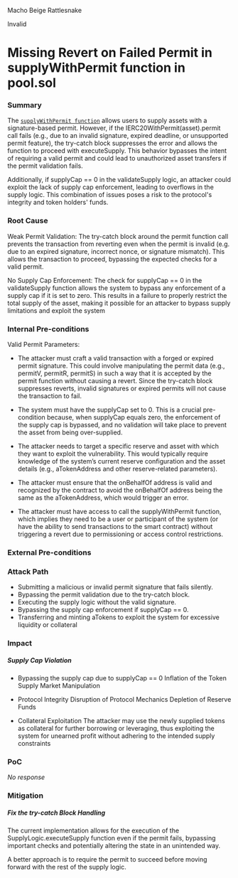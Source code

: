 Macho Beige Rattlesnake

Invalid

# Missing Revert on Failed Permit in supplyWithPermit function in pool.sol

### Summary

The [`supplyWithPermit function`](https://github.com/sherlock-audit/2025-01-aave-v3-3/blob/main/aave-v3-origin/src/contracts/protocol/pool/Pool.sol#L165) allows users to supply assets with a signature-based permit. However, if the IERC20WithPermit(asset).permit call fails (e.g., due to an invalid signature, expired deadline, or unsupported permit feature), the try-catch block suppresses the error and allows the function to proceed with executeSupply. This behavior bypasses the intent of requiring a valid permit and could lead to unauthorized asset transfers if the permit validation fails.

Additionally, if supplyCap == 0 in the validateSupply logic, an attacker could exploit the lack of supply cap enforcement, leading to overflows in the supply logic. This combination of issues poses a risk to the protocol's integrity and token holders' funds.

### Root Cause

Weak Permit Validation: The try-catch block around the permit function call prevents the transaction from reverting even when the permit is invalid (e.g. due to an expired signature, incorrect nonce, or signature mismatch). This allows the transaction to proceed, bypassing the expected checks for a valid permit.

No Supply Cap Enforcement: The check for supplyCap == 0 in the validateSupply function allows the system to bypass any enforcement of a supply cap if it is set to zero. This results in a failure to properly restrict the total supply of the asset, making it possible for an attacker to bypass supply limitations and exploit the system

### Internal Pre-conditions

Valid Permit Parameters:

* The attacker must craft a valid transaction with a forged or expired permit signature. This could involve manipulating the permit data (e.g., permitV, permitR, permitS) in such a way that it is accepted by the permit function without causing a revert. Since the try-catch block suppresses reverts, invalid signatures or expired permits will not cause the transaction to fail.

* The system must have the supplyCap set to 0. This is a crucial pre-condition because, when supplyCap equals zero, the enforcement of the supply cap is bypassed, and no validation will take place to prevent the asset from being over-supplied.


* The attacker needs to target a specific reserve and asset with which they want to exploit the vulnerability. This would typically require knowledge of the system’s current reserve configuration and the asset details (e.g., aTokenAddress and other reserve-related parameters).


* The attacker must ensure that the onBehalfOf address is valid and recognized by the contract to avoid the onBehalfOf address being the same as the aTokenAddress, which would trigger an error.


* The attacker must have access to call the supplyWithPermit function, which implies they need to be a user or participant of the system (or have the ability to send transactions to the smart contract) without triggering a revert due to permissioning or access control restrictions.

### External Pre-conditions




### Attack Path

* Submitting a malicious or invalid permit signature that fails silently.
* Bypassing the permit validation due to the try-catch block.
* Executing the supply logic without the valid signature.
* Bypassing the supply cap enforcement if supplyCap == 0.
* Transferring and minting aTokens to exploit the system for excessive liquidity or collateral

### Impact


##### Supply Cap Violation
 * Bypassing the supply cap due to supplyCap == 0
     Inflation of the Token Supply
     Market Manipulation


*   Protocol Integrity
       Disruption of Protocol Mechanics
       Depletion of Reserve Funds

* Collateral Exploitation
    The attacker may use the newly supplied tokens as collateral for further borrowing or leveraging, thus exploiting the system for unearned profit without adhering to the intended supply constraints
    

### PoC

_No response_

### Mitigation

##### Fix the try-catch Block Handling
  The current implementation allows for the execution of the SupplyLogic.executeSupply function even if the permit fails, bypassing important checks and potentially altering the state in an unintended way.

A better approach is to require the permit to succeed before moving forward with the rest of the supply logic.